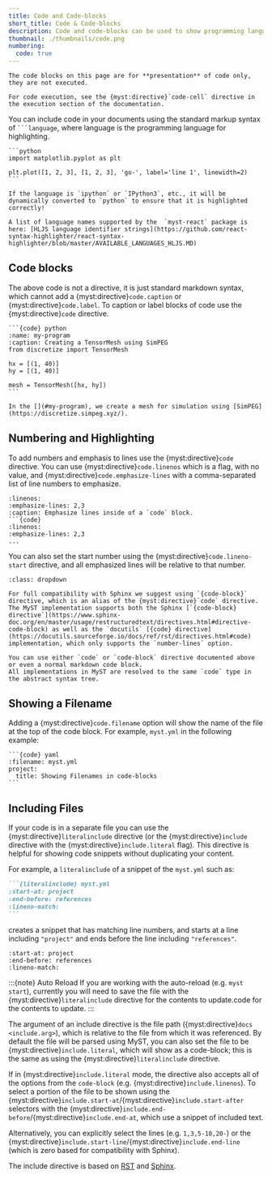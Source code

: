 ```yaml
---
title: Code and Code-blocks
short_title: Code & Code-blocks
description: Code and code-blocks can be used to show programming languages.
thumbnail: ./thumbnails/code.png
numbering:
  code: true
---
```


```{warning}
The code blocks on this page are for **presentation** of code only, they are not executed.

For code execution, see the {myst:directive}`code-cell` directive in the execution section of the documentation.
```

You can include code in your documents using the standard markup syntax of ` ```language `,
where language is the programming language for highlighting.

````{myst}
```python
import matplotlib.pyplot as plt

plt.plot([1, 2, 3], [1, 2, 3], 'go-', label='line 1', linewidth=2)
```
````

```{note}
If the language is `ipython` or `IPython3`, etc., it will be dynamically converted to `python` to ensure that it is highlighted correctly!

A list of language names supported by the  `myst-react` package is here: [HLJS language identifier strings](https://github.com/react-syntax-highlighter/react-syntax-highlighter/blob/master/AVAILABLE_LANGUAGES_HLJS.MD)
```

## Code blocks

The above code is not a directive, it is just standard markdown syntax, which cannot add a {myst:directive}`code.caption` or {myst:directive}`code.label`. To caption or label blocks of code use the {myst:directive}`code` directive.

````{myst}
```{code} python
:name: my-program
:caption: Creating a TensorMesh using SimPEG
from discretize import TensorMesh

hx = [(1, 40)]
hy = [(1, 40)]

mesh = TensorMesh([hx, hy])
```

In the [](#my-program), we create a mesh for simulation using [SimPEG](https://discretize.simpeg.xyz/).
````

## Numbering and Highlighting

To add numbers and emphasis to lines use the {myst:directive}`code` directive. You can use {myst:directive}`code.linenos` which is a flag, with no value, and {myst:directive}`code.emphasize-lines` with a comma-separated list of line numbers to emphasize.

````{code} md
:linenos:
:emphasize-lines: 2,3
:caption: Emphasize lines inside of a `code` block.
```{code}
:linenos:
:emphasize-lines: 2,3
...
````

You can also set the start number using the {myst:directive}`code.lineno-start` directive, and all emphasized lines will be relative to that number.

```{tip} Docutils and Sphinx Compatibility
:class: dropdown

For full compatibility with Sphinx we suggest using `{code-block}` directive, which is an alias of the {myst:directive}`code` directive. The MyST implementation supports both the Sphinx [`{code-block} directive`](https://www.sphinx-doc.org/en/master/usage/restructuredtext/directives.html#directive-code-block) as well as the `docutils` [{code} directive](https://docutils.sourceforge.io/docs/ref/rst/directives.html#code) implementation, which only supports the `number-lines` option.

You can use either `code` or `code-block` directive documented above or even a normal markdown code block.
All implementations in MyST are resolved to the same `code` type in the abstract syntax tree.
```

## Showing a Filename

Adding a {myst:directive}`code.filename` option will show the name of the file at the top of the code block. For example, `myst.yml` in the following example:

````{myst}
```{code} yaml
:filename: myst.yml
project:
  title: Showing Filenames in code-blocks
```
````

## Including Files

If your code is in a separate file you can use the {myst:directive}`literalinclude` directive (or the {myst:directive}`include` directive with the {myst:directive}`include.literal` flag).
This directive is helpful for showing code snippets without duplicating your content.

For example, a `literalinclude` of a snippet of the `myst.yml` such as:

````markdown
```{literalinclude} myst.yml
:start-at: project
:end-before: references
:lineno-match:
```
````

creates a snippet that has matching line numbers, and starts at a line including `"project"` and ends before the line including `"references"`.

```{literalinclude} myst.yml
:start-at: project
:end-before: references
:lineno-match:
```

:::{note} Auto Reload
If you are working with the auto-reload (e.g. `myst start`), currently you will need to save the file with the {myst:directive}`literalinclude` directive for the contents to update.code for the contents to update.
:::

The argument of an include directive is the file path ({myst:directive}`docs <include.arg>`), which is relative to the file from which it was referenced.
By default the file will be parsed using MyST, you can also set the file to be {myst:directive}`include.literal`, which will show as a code-block; this is the same as using the {myst:directive}`literalinclude` directive.

If in {myst:directive}`include.literal` mode, the directive also accepts all of the options from the `code-block` (e.g. {myst:directive}`include.linenos`).
To select a portion of the file to be shown using the {myst:directive}`include.start-at`/{myst:directive}`include.start-after` selectors with the {myst:directive}`include.end-before`/{myst:directive}`include.end-at`, which use a snippet of included text.

Alternatively, you can explicitly select the lines (e.g. `1,3,5-10,20-`) or the {myst:directive}`include.start-line`/{myst:directive}`include.end-line` (which is zero based for compatibility with Sphinx).

The include directive is based on [RST](https://docutils.sourceforge.io/docs/ref/rst/directives.html#including-an-external-document-fragment) and [Sphinx](https://www.sphinx-doc.org/en/master/usage/restructuredtext/directives.html#directive-literalinclude).
